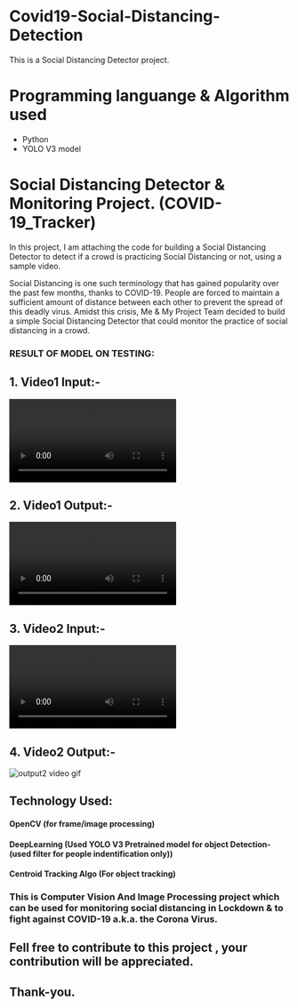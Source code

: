 # Covid19-Social-Distancing-Detection
 This is a Social Distancing Detector project.
 
# Programming languange & Algorithm used
- Python
- YOLO V3 model

# Social Distancing Detector & Monitoring Project. (COVID-19_Tracker)
In this project, I am attaching the code for building a Social Distancing Detector to detect if a crowd is practicing Social Distancing or not, using a sample video.

Social Distancing is one such terminology that has gained popularity over the past few months, thanks to COVID-19. People are forced to maintain a sufficient amount of distance between each other to prevent the spread of this deadly virus. Amidst this crisis, Me & My Project Team decided to build a simple Social Distancing Detector that could monitor the practice of social distancing in a crowd.

### RESULT OF MODEL ON TESTING:

## 1. Video1 Input:-


![Video1-Input gif](https://user-images.githubusercontent.com/56086999/118153766-e26c1d00-b433-11eb-842f-6438a8e7027a.mp4)



## 2. Video1 Output:-
 
![video1-output gif](https://user-images.githubusercontent.com/56086999/118152993-02e7a780-b433-11eb-9574-e495c614a79e.mp4)


## 3. Video2 Input:-

![video2-input gif](https://user-images.githubusercontent.com/56086999/118153554-a89b1680-b433-11eb-9c2c-d8536c9ef730.mp4)

## 4. Video2 Output:-

![output2 video gif](https://user-images.githubusercontent.com/56020385/116824487-26476280-aba8-11eb-8e59-ce2e7c0c0c28.gif)


## Technology Used:
#### OpenCV (for frame/image processing)
#### DeepLearning (Used YOLO V3 Pretrained model for object Detection-(used filter for people indentification only))
#### Centroid Tracking Algo (For object  tracking)

### This is Computer Vision And Image Processing project which can be used for monitoring social distancing in Lockdown & to fight against COVID-19 a.k.a. the Corona Virus.
## Fell free to contribute to this project , your contribution will be appreciated.
## Thank-you.
